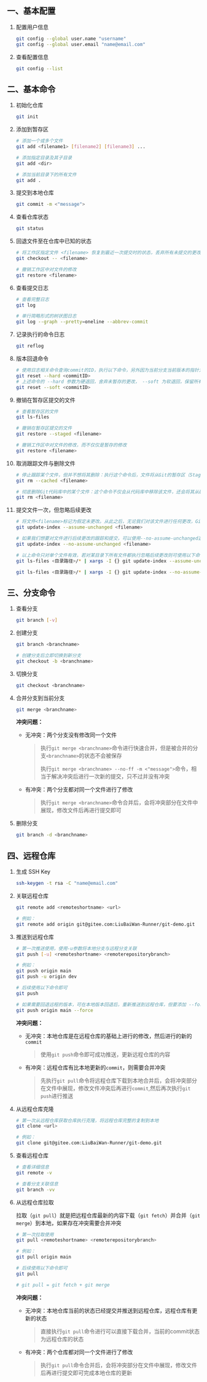 ## 一、基本配置

1. 配置用户信息

   ```bash
   git config --global user.name "username"
   git config --global user.email "name@email.com"
   ```

2. 查看配置信息

   ```bash
   git config --list
   ```




## 二、基本命令

1. 初始化仓库

   ```bash
   git init
   ```

2. 添加到暂存区

   ```bash
   # 添加一个或多个文件
   git add <filename1> [filename2] [filename3] ...
   
   # 添加指定目录及其子目录
   git add <dir>
   
   # 添加当前目录下的所有文件
   git add .
   ```

3. 提交到本地仓库

   ```bash
   git commit -m <"message">
   ```

4. 查看仓库状态

   ```bash
   git status
   ```

5. 回退文件至在仓库中已知的状态

   ```bash
   # 将工作区指定文件 <filename> 恢复到最近一次提交时的状态，丢弃所有未提交的更改
   git checkout -- <filename>
   
   # 撤销工作区中对文件的修改
   git restore <filename>
   ```

6. 查看提交日志

   ```bash
   # 查看完整日志
   git log
   
   # 单行简略形式的树状图日志
   git log --graph --pretty=oneline --abbrev-commit
   ```

7. 记录执行的命令日志

   ```bash
   git reflog
   ```

8. 版本回退命令

   ```bash
   # 使用日志相关命令查询commit的ID，执行以下命令，另外因为当前分支当前版本的指针为HEAD，可是使用HEAD^表示上一次提交的ID
   git reset --hard <commitID>
   # 上述命令的 --hard 参数为硬退回，舍弃未暂存的更改， --soft 为软退回，保留所有更改
   git reset --soft <commitID>
   ```

9. 撤销在暂存区提交的文件

   ```bash
   # 查看暂存区的文件
   git ls-files
   
   # 撤销在暂存区提交的文件
   git restore --staged <filename>
   
   # 撤销工作区中对文件的修改，而不仅仅是暂存的修改
   git restore <filename>
   ```

10. 取消跟踪文件与删除文件

    ```bash
    # 停止跟踪某个文件，但并不想将其删除：执行这个命令后，文件将从Git的暂存区（Stage）中移除，但仍然保留在磁盘上。
    git rm --cached <filename>
    
    # 彻底删除Git代码库中的某个文件：这个命令不仅会从代码库中移除该文件，还会将其从磁盘中删除。
    git rm <filename>
    ```

11. 提交文件一次，但忽略后续更改

    ```bash
    # 将文件<filename>标记为假定未更改。从此之后，无论我们对该文件进行任何更改，Git都不会将这些更改视为需要跟踪和提交的修改。
    git update-index --assume-unchanged <filename>
    
    # 如果我们想要对文件进行后续更改的跟踪和提交，可以使用--no-assume-unchanged选项
    git update-index --no-assume-unchanged <filename>
    
    # 以上命令只对单个文件有效，若对某目录下所有文件都执行忽略后续更改则可使用以下命令
    git ls-files <目录路径>/* | xargs -I {} git update-index --assume-unchanged {}
    
    git ls-files <目录路径>/* | xargs -I {} git update-index --no-assume-unchanged {}
    
    ```

    

## 三、分支命令

1. 查看分支

   ```bash
   git branch [-v]
   ```

2. 创建分支

   ```bash
   git branch <branchname>	
   
   # 创建分支后立即切换到新分支
   git checkout -b <branchname>
   ```

3. 切换分支

   ```bash
   git checkout <branchname>
   ```

4. 合并分支到当前分支

   ```bash
   git merge <branchname>
   ```

   **冲突问题：**

   * 无冲突：两个分支没有修改同一个文件

     > 执行`git merge <branchname>`命令进行快速合并，但是被合并的分支`<branchname>`的状态不会被保存
     >
     > 执行`git merge <branchname> --no-ff -m <"message">`命令，相当于解决冲突后进行一次新的提交，只不过并没有冲突

   * 有冲突：两个分支都对同一个文件进行了修改

     > 执行`git merge <branchname>`命令合并后，会将冲突部分在文件中展现，修改文件后再进行提交即可

5. 删除分支

   ```bash
   git branch -d <branchname>
   ```




## 四、远程仓库

1. 生成 SSH Key

   ```bash
   ssh-keygen -t rsa -C "name@email.com"
   ```

2. 关联远程仓库

   ```bash
   git remote add <remoteshortname> <url>
   
   # 例如：
   git remote add origin git@gitee.com:LiuBaiWan-Runner/git-demo.git
   ```

3. 推送到远程仓库

   ```bash
   # 第一次推送使用，使用-u参数将本地分支与远程分支关联
   git push [-u] <remoteshortname> <remoterepositorybranch>
   
   # 例如：
   git push origin main
   git push -u origin dev
   
   # 后续使用以下命令即可
   git push
   
   # 如果需要回退远程的版本，可在本地版本回退后，重新推送到远程仓库，但要添加 --force 强制参数
   git push origin main --force
   ```

   **冲突问题：**

   * 无冲突：本地仓库是在远程仓库的基础上进行的修改，然后进行的新的`commit`

     > 使用`git push`命令即可成功推送，更新远程仓库的内容

   * 有冲突：远程仓库有比本地更新的`commit`，则需要合并冲突

     > 先执行`git pull`命令将远程仓库下载到本地合并后，会将冲突部分在文件中展现，修改文件冲突后再进行`commit`,然后再次执行`git push`进行推送

4. 从远程仓库克隆

   ```bash
   # 第一次从远程仓库获取仓库执行克隆，将远程仓库完整的复制到本地
   git clone <url>
   
   # 例如：
   git clone git@gitee.com:LiuBaiWan-Runner/git-demo.git
   ```

5. 查看远程仓库

   ```bash
   # 查看详细信息
   git remote -v
   
   # 查看分支关联信息
   git branch -vv
   ```

6. 从远程仓库拉取

   拉取（`git pull`）就是把远程仓库最新的内容下载（`git fetch`）并合并（`git merge`）到本地，如果存在冲突需要合并冲突

   ```bash
   # 第一次拉取使用
   git pull <remoteshortname> <remoterepositorybranch>
   
   # 例如：
   git pull origin main
   
   # 后续使用以下命令即可
   git pull
   
   # git pull = git fetch + git merge
   ```

   **冲突问题：**

   * 无冲突：本地仓库当前的状态已经提交并推送到远程仓库，远程仓库有更新的状态

     > 直接执行`git pull`命令进行可以直接下载合并，当前的commit状态为远程仓库的状态

   * 有冲突：两个仓库都对同一个文件进行了修改

     > 执行`git pull`命令合并后，会将冲突部分在文件中展现，修改文件后再进行提交即可完成本地仓库的更新